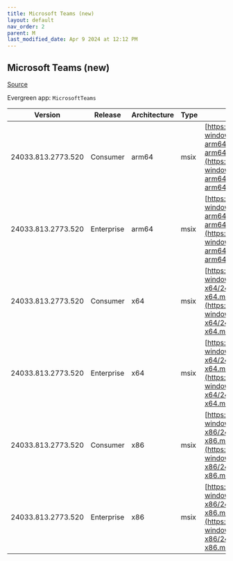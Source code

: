```yaml
---
title: Microsoft Teams (new)
layout: default
nav_order: 2
parent: M
last_modified_date: Apr 9 2024 at 12:12 PM
---
```


## Microsoft Teams (new)

[Source](https://www.microsoft.com/teams)

Evergreen app: `MicrosoftTeams`

| Version            | Release    | Architecture | Type | URI                                                                                                                                                                                                                      |
| ------------------ | ---------- | ------------ | ---- | ------------------------------------------------------------------------------------------------------------------------------------------------------------------------------------------------------------------------ |
| 24033.813.2773.520 | Consumer   | arm64        | msix | [https://statics.teams.cdn.office.net/production-windows-arm64/24033.813.2773.520/MicrosoftTeams-arm64.msix](https://statics.teams.cdn.office.net/production-windows-arm64/24033.813.2773.520/MicrosoftTeams-arm64.msix) |
| 24033.813.2773.520 | Enterprise | arm64        | msix | [https://statics.teams.cdn.office.net/production-windows-arm64/24033.813.2773.520/MSTeams-arm64.msix](https://statics.teams.cdn.office.net/production-windows-arm64/24033.813.2773.520/MSTeams-arm64.msix)               |
| 24033.813.2773.520 | Consumer   | x64          | msix | [https://statics.teams.cdn.office.net/production-windows-x64/24033.813.2773.520/MicrosoftTeams-x64.msix](https://statics.teams.cdn.office.net/production-windows-x64/24033.813.2773.520/MicrosoftTeams-x64.msix)         |
| 24033.813.2773.520 | Enterprise | x64          | msix | [https://statics.teams.cdn.office.net/production-windows-x64/24033.813.2773.520/MSTeams-x64.msix](https://statics.teams.cdn.office.net/production-windows-x64/24033.813.2773.520/MSTeams-x64.msix)                       |
| 24033.813.2773.520 | Consumer   | x86          | msix | [https://statics.teams.cdn.office.net/production-windows-x86/24033.813.2773.520/MicrosoftTeams-x86.msix](https://statics.teams.cdn.office.net/production-windows-x86/24033.813.2773.520/MicrosoftTeams-x86.msix)         |
| 24033.813.2773.520 | Enterprise | x86          | msix | [https://statics.teams.cdn.office.net/production-windows-x86/24033.813.2773.520/MSTeams-x86.msix](https://statics.teams.cdn.office.net/production-windows-x86/24033.813.2773.520/MSTeams-x86.msix)                       |
